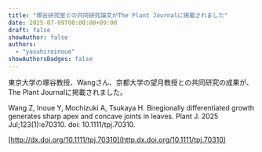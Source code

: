 ```yaml
---
title: "塚谷研究室との共同研究論文がThe Plant Journalに掲載されました"
date: 2025-07-09T00:00:00+09:00
draft: false
showAuthor: false
authors:
  - "yasuhiroinoue"
showAuthorsBadges: false
---
```


東京大学の塚谷教授、Wangさん、京都大学の望月教授との共同研究の成果が、The Plant Journalに掲載されました。

Wang Z, Inoue Y, Mochizuki A, Tsukaya H. Biregionally differentiated growth generates sharp apex and concave joints in leaves. Plant J. 2025 Jul;123(1):e70310. doi: 10.1111/tpj.70310.

[http://dx.doi.org/10.1111/tpj.70310](http.dx.doi.org/10.1111/tpj.70310)
